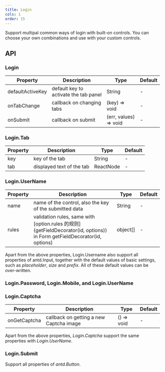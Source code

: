 ```yaml
---
title: Login
cols: 1
order: 15
---
```


Support multipal common ways of login with built-on controls. You can choose your own combinations and use with your custom controls.

## API

### Login

Property | Description | Type | Default
----|------|-----|------
defaultActiveKey | default key to activate the tab panel | String | -
onTabChange | callback on changing tabs | (key) => void | -
onSubmit | callback on submit | (err, values) => void | -

### Login.Tab

Property | Description | Type | Default
----|------|-----|------
key | key of the tab | String | -
tab | displayed text of the tab | ReactNode | -

### Login.UserName

Property | Description | Type | Default
----|------|-----|------
name | name of the control, also the key of the submitted data | String | -
rules | validation rules, same with [option.rules 的规则](getFieldDecorator(id, options)) in Form getFieldDecorator(id, options) | object[] | -

Apart from the above properties, Login.Username also support all properties of antd.Input, together with the default values of basic settings, such as _placeholder_, _size_ and _prefix_. All of these default values can be over-written.

### Login.Password, Login.Mobile, and Login.UserName

### Login.Captcha

Property | Description | Type | Default
----|------|-----|------
onGetCaptcha | callback on getting a new Captcha image | () => void | -

Apart from the above properties, _Login.Captcha_ support the same properties with _Login.UserName_.

### Login.Submit

Support all properties of _antd.Button_.